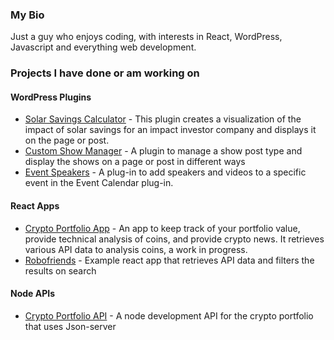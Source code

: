 ### My Bio

Just a guy who enjoys coding, with interests in React, WordPress, Javascript and everything web development.

### Projects I have done or am working on

#### WordPress Plugins

* [Solar Savings Calculator](https://github.com/pgmarco11/solar-savings) - This plugin creates a visualization of the impact of solar savings for an impact investor company and displays it on the page or post.
* [Custom Show Manager](https://github.com/pgmarco11/custom-show-manager) - A plugin to manage a show post type and display the shows on a page or post in different ways
* [Event Speakers](https://github.com/pgmarco11/event-speakers-videos) - A plug-in to add speakers and videos to a specific event in the Event Calendar plug-in.

#### React Apps

* [Crypto Portfolio App](https://github.com/pgmarco11/crypto-portoflio-app) - An app to keep track of your portfolio value, provide technical analysis of coins, and provide crypto news. It retrieves various API data to analysis coins, a work in progress.
* [Robofriends](https://github.com/pgmarco11/robofriends) - Example react app that retrieves API data and filters the results on search

#### Node APIs

* [Crypto Portfolio API](https://github.com/pgmarco11/crypto-portfolio-api) - A node development API for the crypto portfolio that uses Json-server 
